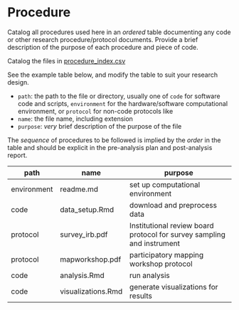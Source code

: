 # Procedure
Catalog all procedures used here in an *ordered* table documenting any code or other research procedure/protocol documents. Provide a brief description of the purpose of each procedure and piece of code.

Catalog the files in [procedure_index.csv](procedure_index.csv)

See the example table below, and modify the table to suit your research design.

- `path`: the path to the file or directory, usually one of `code` for software code and scripts, `environment` for the hardware/software computational environment, or `protocol` for non-code protocols like
- `name`: the file name, including extension
- `purpose`: *very* brief description of the purpose of the file

The *sequence* of procedures to be followed is implied by the *order* in the table and should be explicit in the pre-analysis plan and post-analysis report.

path | name | purpose |
-- | -- | -- |
environment | readme.md | set up computational environment |
code | data_setup.Rmd | download and preprocess data |
protocol | survey_irb.pdf | Institutional review board protocol for survey sampling and instrument |
protocol | mapworkshop.pdf | participatory mapping workshop protocol |
code | analysis.Rmd | run analysis |
code | visualizations.Rmd | generate visualizations for results |
